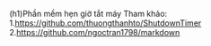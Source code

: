 ﻿(h1)Phần mềm hẹn giờ tắt máy
<space>Tham khảo:<space>
<space>1.<https://github.com/thuongthanhto/ShutdownTimer> <space>
<space>2.<https://github.com/ngoctran1798/markdown><space>